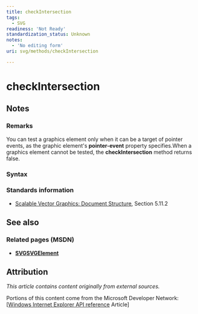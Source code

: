 ```yaml
---
title: checkIntersection
tags:
  - SVG
readiness: 'Not Ready'
standardization_status: Unknown
notes:
  - 'No editing form'
uri: svg/methods/checkIntersection

---
```

# checkIntersection

## Notes

### Remarks

You can test a graphics element only when it can be a target of pointer events, as the graphic element's **pointer-event** property specifies.When a graphics element cannot be tested, the **checkIntersection** method returns false.

### Syntax

### Standards information

-   [Scalable Vector Graphics: Document Structure](http://go.microsoft.com/fwlink/p/?linkid=204733), Section 5.11.2

## See also

### Related pages (MSDN)

-   [**SVGSVGElement**](/svg/elements/svg)

## Attribution

*This article contains content originally from external sources.*

Portions of this content come from the Microsoft Developer Network: [[Windows Internet Explorer API reference](http://msdn.microsoft.com/en-us/library/ie/hh828809%28v=vs.85%29.aspx) Article]

